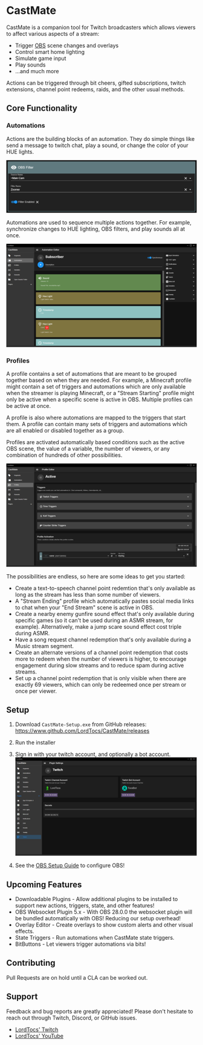 # CastMate

CastMate is a companion tool for Twitch broadcasters which allows viewers to affect various aspects of a stream:

-   Trigger [OBS](OBS.md) scene changes and overlays
-   Control smart home lighting
-   Simulate game input
-   Play sounds
-   ...and much more

Actions can be triggered through bit cheers, gifted subscriptions, twitch extensions, channel point redeems, raids, and the other usual methods.

## Core Functionality

### Automations

Actions are the building blocks of an automation. They do simple things like send a message to twitch chat, play a sound, or change the color of your HUE lights.

![CastMate UI Action](docs/images/action.png?raw=true)

Automations are used to sequence multiple actions together. For example, synchronize changes to HUE lighting, OBS filters, and play sounds all at once.

![CastMate UI Automations](docs/images/automation.png?raw=true)

### Profiles

A profile contains a set of automations that are meant to be grouped together based on when they are needed. For example, a Minecraft profile might contain a set of triggers and automations which are only available when the streamer is playing Minecraft, or a "Stream Starting" profile might only be active when a specific scene is active in OBS. Multiple profiles can be active at once.

A profile is also where automations are mapped to the triggers that start them. A profile can contain many sets of triggers and automations which are all enabled or disabled together as a group.

Profiles are activated automatically based conditions such as the active OBS scene, the value of a variable, the number of viewers, or any combination of hundreds of other possibilities.

![CastMate UI Profiles](docs/images/profile.png?raw=true)

The possibilities are endless, so here are some ideas to get you started:

-   Create a text-to-speech channel point redemtion that's only available as long as the stream has less than some number of viewers.
-   A "Stream Ending" profile which automatically pastes social media links to chat when your "End Stream" scene is active in OBS.
-   Create a nearby enemy gunfire sound effect that's only available during specific games (so it can't be used during an ASMR stream, for example). Alternatively, make a jump scare sound effect cost triple during ASMR.
-   Have a song request channel redemption that's only available during a Music stream segment.
-   Create an alternate versions of a channel point redemption that costs more to redeem when the number of viewers is higher, to encourage engagement during slow streams and to reduce spam during active streams.
-   Set up a channel point redemption that is only visible when there are exactly 69 viewers, which can only be redeemed once per stream or once per viewer.

## Setup

1. Download `CastMate-Setup.exe` from GitHub releases: https://www.github.com/LordTocs/CastMate/releases

2. Run the installer

3. Sign in with your twitch account, and optionally a bot account. ![CastMate Sign In](docs/images/sign-in.png?raw=true)

4. See the [OBS Setup Guide](OBS.md) to configure OBS!

## Upcoming Features

-   Downloadable Plugins - Allow additional plugins to be installed to support new actions, triggers, state, and other features!
-   OBS Websocket Plugin 5.x - With OBS 28.0.0 the websocket plugin will be bundled automatically with OBS! Reducing our setup overhead!
-   Overlay Editor - Create overlays to show custom alerts and other visual effects.
-   State Triggers - Run automations when CastMate state triggers.
-   BitButtons - Let viewers trigger automations via bits!

## Contributing

Pull Requests are on hold until a CLA can be worked out.

## Support

Feedback and bug reports are greatly appreciated! Please don't hesitate to reach out through Twitch, Discord, or GitHub issues.

-   [LordTocs' Twitch](https://www.twitch.tv/lordtocs)
-   [LordTocs' YouTube](https://www.youtube.com/channel/UCe4uXUoF5MkKvhgy514FCuA)
